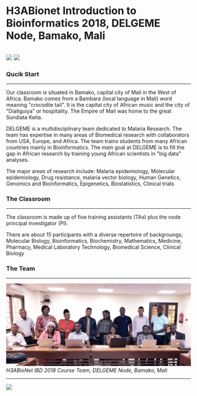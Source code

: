 # H3ABionet Introduction to Bioinformatics 2018, DELGEME Node, Bamako, Mali

![](https://www.h3abionet.org/templates/h3abionet/images/H3BioNet-logo2.png)
![](http://delgeme.org/sites/all/themes/custom/delgeme/logo.png)
---

### Qucik Start
---
Our classroom is situated in Bamako, capital city of Mali in the West of Africa. Bamako comes 
from a Bambara (local language in Mali) word meaning "crocodile tail". It is the capital city 
of African music and the city of "Diatiguiya" or hospitality. The Empire of Mali was home to 
the great Sundiata Keita.

DELGEME is a multidisciplinary team dedicated to Malaria Research. The team has expertise in 
many areas of Biomedical research with collaborators from USA, Europe, and Africa. The team 
trains students from many African countries mainly in Bioinformatics. The main goal at DELGEME 
is to fill the gap in African research by training young African scientists in "big data" analyses.

The major areas of research include: Malaria epidemiology, Molecular epidemiology, Drug resistance, 
malaria vector biology, Human Genetics, Genomics and Bioinformatics, Epigenetics, Biostatistics, 
Clinical trials

### The Classroom
---
The classroom is made up of five training assistants (TAs) plus the node principal investigator (PI).

There are about 15 participants with a diverse repertoire of backgroungs; Molecular Biology, 
Bioinformatics, Biochemistry, Mathematics, Medicine, Pharmacy, Medical Laboratory Technology, 
Biomedical Science, Clinical Biology

### The Team
---
![](https://github.com/esohkevin/H3ABioNet-DELGEME-IBT-Bamako-2018/blob/ibt-project/Module1/Session1/delgemeTeam.jpg)
_H3ABioNet IBD 2018 Course Team, DELGEME Node, Bamako, Mali_

---
![](https://licensebuttons.net/l/by-sa/3.0/88x31.png)
